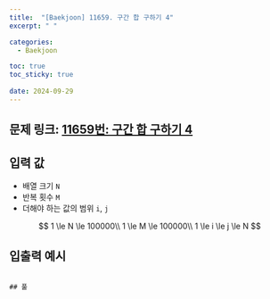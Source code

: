 ```yaml
---
title:  "[Baekjoon] 11659. 구간 합 구하기 4"
excerpt: " "

categories:
  - Baekjoon

toc: true
toc_sticky: true
 
date: 2024-09-29
---
```


## 문제 링크: [11659번: 구간 합 구하기 4](https://www.acmicpc.net/problem/11659)

## 입력 값

- 배열 크기 `N`
- 반복 횟수 `M`
- 더해야 하는 값의 범위 `i`, `j`

$$
1 \le N \le 100000\\
1 \le M \le 100000\\
1 \le i \le j \le N
$$

## 입출력 예시

```

## 풀